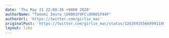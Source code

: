 ```yaml
---
date: 'Thu May 21 22:08:36 +0000 2020'
authorName: "Tomomi Imura \U0001F9FC\U0001F44F"
authorUrl: 'https://twitter.com/girlie_mac'
originalPost: 'https://twitter.com/girlie_mac/status/1263592556689911808'
layout: like
---
```

